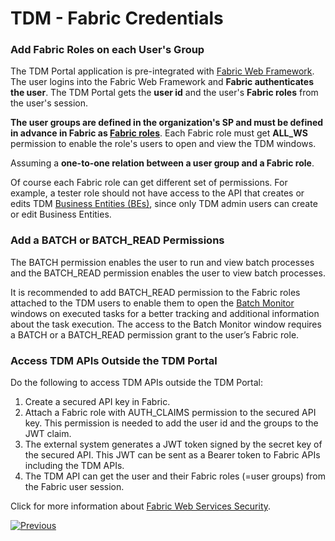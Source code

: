 # TDM - Fabric Credentials

### Add Fabric Roles on each User's Group

The TDM Portal application is pre-integrated with [Fabric Web Framework](/articles/30_web_framework/02_preintegrated_apps_overview.md).  The user logins into the Fabric Web Framework and **Fabric authenticates the user**.   The TDM Portal gets the **user id** and the user's **Fabric roles** from the user's session. 

**The user groups are defined in the organization's SP and must be defined in advance in Fabric as [Fabric roles](/articles/17_fabric_credentials/02_fabric_credentials_commands.md#create-role)**. 
Each Fabric role must get **ALL_WS** permission to enable the role's users to open and view the TDM windows.

Assuming a **one-to-one relation between a user group and a Fabric role**.

Of course each Fabric role can get different set of permissions. For example, a tester role should not have access to the API that creates or edits TDM [Business Entities (BEs)](/articles/TDM/tdm_overview/03_business_entity_overview.md), since only TDM admin users can create or edit Business Entities.



### Add a BATCH or BATCH_READ Permissions

The BATCH permission enables the user to run and view batch processes and the BATCH_READ permission enables the user to view batch processes.

It is recommended to add BATCH_READ permission to the Fabric roles attached to the TDM users to enable them to open the [Batch Monitor](/articles/20_jobs_and_batch_services/18_batch_monitor.md) windows on executed tasks for a better tracking and additional information about the task execution. The access to the Batch Monitor window requires a BATCH or a BATCH_READ permission grant to the user’s Fabric role.  

### Access TDM APIs Outside the TDM Portal

Do the following to access TDM APIs outside the TDM Portal:

1. Create a secured API key in Fabric.
2. Attach a Fabric role with AUTH_CLAIMS permission to the secured API key. This permission is needed to add the user id and the groups to the JWT claim.
3. The external system generates a JWT token signed by the secret key of the secured API. This JWT can be sent as a Bearer token to Fabric APIs including the TDM APIs.
4. The TDM API can get the user and their Fabric roles (=user groups) from the Fabric user session.

Click for more information about [Fabric Web Services Security](/articles/26_fabric_security/05_fabric_webservices_security.md).



[![Previous](/articles/images/Previous.png)](02_tdmdb_general_parameters.md)
